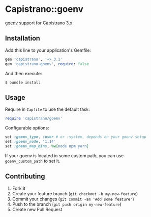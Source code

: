 # Capistrano::goenv

[goenv](https://github.com/creationix/goenv) support for Capistrano 3.x

## Installation

Add this line to your application's Gemfile:

```ruby
gem 'capistrano', '~> 3.1'
gem 'capistrano-goenv', require: false
```

And then execute:

    $ bundle install

## Usage

Require in `Capfile` to use the default task:

```ruby
require 'capistrano/goenv'
```

Configurable options:

```ruby
set :goenv_type, :user # or :system, depends on your goenv setup
set :goenv_node, '1.14'
set :goenv_map_bins, %w{node npm yarn}
```

If your goenv is located in some custom path, you can use `goenv_custom_path` to set it.

## Contributing

1. Fork it
2. Create your feature branch (`git checkout -b my-new-feature`)
3. Commit your changes (`git commit -am 'Add some feature'`)
4. Push to the branch (`git push origin my-new-feature`)
5. Create new Pull Request
